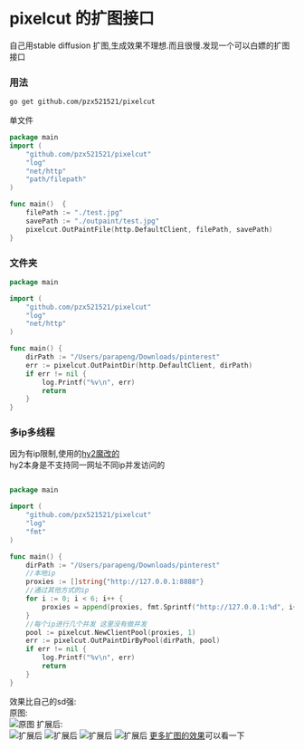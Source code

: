 # pixelcut 的扩图接口
自己用stable diffusion 扩图,生成效果不理想.而且很慢.发现一个可以白嫖的扩图接口



### 用法
```bash
go get github.com/pzx521521/pixelcut
```


单文件
```go
package main
import (
    "github.com/pzx521521/pixelcut"
	"log"
	"net/http"
	"path/filepath"
)

func main()  {
	filePath := "./test.jpg"
	savePath := "./outpaint/test.jpg"
	pixelcut.OutPaintFile(http.DefaultClient, filePath, savePath)
}

```

### 文件夹

```go
package main

import (
	"github.com/pzx521521/pixelcut"
	"log"
	"net/http"
)

func main() {
	dirPath := "/Users/parapeng/Downloads/pinterest"
	err := pixelcut.OutPaintDir(http.DefaultClient, dirPath)
	if err != nil {
		log.Printf("%v\n", err)
		return
	}
}

```

### 多ip多线程
因为有ip限制,使用的[hy2魔改的](https://github.com/pzx521521/hysteria/r)  
hy2本身是不支持同一网址不同ip并发访问的
```go

package main

import (
	"github.com/pzx521521/pixelcut"
	"log"
	"fmt"
)

func main() {
	dirPath := "/Users/parapeng/Downloads/pinterest"
	//本地ip
	proxies := []string{"http://127.0.0.1:8888"}
	//通过其他方式的ip
	for i := 0; i < 6; i++ {
		proxies = append(proxies, fmt.Sprintf("http://127.0.0.1:%d", i+7000))
	}
	//每个ip进行几个并发 这里没有做并发
	pool := pixelcut.NewClientPool(proxies, 1)
	err := pixelcut.OutPaintDirByPool(dirPath, pool)
	if err != nil {
		log.Printf("%v\n", err)
		return
	}	
}
```
效果比自己的sd强:  
原图:  
![原图](https://gd-hbimg.huaban.com/8a755b1b31d1a6fc19187aa993a75b64019fd02d2480d-7inhux_fw658webp)
扩展后:  
![扩展后](https://gd-hbimg.huaban.com/eb99b9509db1d2c9b4166901af5d41e4e126af415ade5-y5qpks_fw658webp)
![扩展后](https://gd-hbimg.huaban.com/da12f7c053ec4b8500c6815e15c7f21fca04c2235343d-39dRid_fw658webp)
![扩展后](https://gd-hbimg.huaban.com/7b9d2321b1b8ebb57287f1fed0984ce63d9ca8f31d00c9-0GhCGV_fw658webp)
![扩展后](https://gd-hbimg.huaban.com/d98b6c090a0de28d52c53a3cd1b5a737224a59951c947d-YkadJp_fw658webp)
[更多扩图的效果](https://paral.us.kg/)可以看一下
